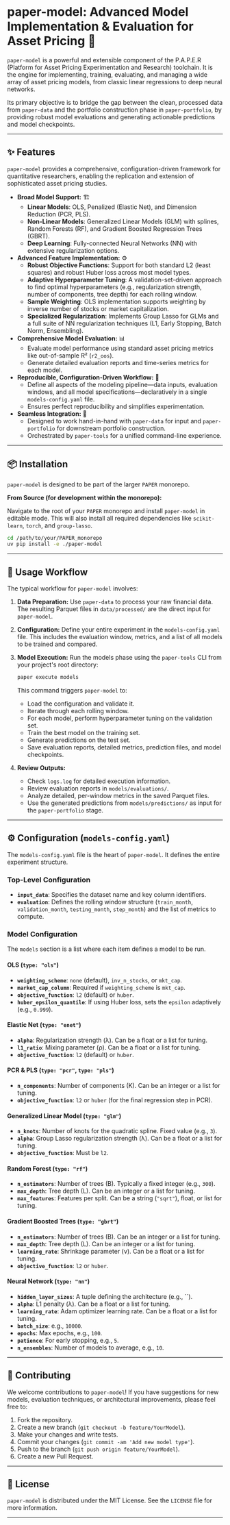 # paper-model: Advanced Model Implementation & Evaluation for Asset Pricing 🧠

`paper-model` is a powerful and extensible component of the P.A.P.E.R (Platform for Asset Pricing Experimentation and Research) toolchain. It is the engine for implementing, training, evaluating, and managing a wide array of asset pricing models, from classic linear regressions to deep neural networks.

Its primary objective is to bridge the gap between the clean, processed data from `paper-data` and the portfolio construction phase in `paper-portfolio`, by providing robust model evaluations and generating actionable predictions and model checkpoints.

---

## ✨ Features

`paper-model` provides a comprehensive, configuration-driven framework for quantitative researchers, enabling the replication and extension of sophisticated asset pricing studies.

*   **Broad Model Support:** 🏗️
    *   **Linear Models**: OLS, Penalized (Elastic Net), and Dimension Reduction (PCR, PLS).
    *   **Non-Linear Models**: Generalized Linear Models (GLM) with splines, Random Forests (RF), and Gradient Boosted Regression Trees (GBRT).
    *   **Deep Learning**: Fully-connected Neural Networks (NN) with extensive regularization options.
*   **Advanced Feature Implementation:** ⚙️
    *   **Robust Objective Functions**: Support for both standard L2 (least squares) and robust Huber loss across most model types.
    *   **Adaptive Hyperparameter Tuning**: A validation-set-driven approach to find optimal hyperparameters (e.g., regularization strength, number of components, tree depth) for each rolling window.
    *   **Sample Weighting**: OLS implementation supports weighting by inverse number of stocks or market capitalization.
    *   **Specialized Regularization**: Implements Group Lasso for GLMs and a full suite of NN regularization techniques (L1, Early Stopping, Batch Norm, Ensembling).
*   **Comprehensive Model Evaluation:** 📊
    *   Evaluate model performance using standard asset pricing metrics like out-of-sample R² (`r2_oos`).
    *   Generate detailed evaluation reports and time-series metrics for each model.
*   **Reproducible, Configuration-Driven Workflow:** 📝
    *   Define all aspects of the modeling pipeline—data inputs, evaluation windows, and all model specifications—declaratively in a single `models-config.yaml` file.
    *   Ensures perfect reproducibility and simplifies experimentation.
*   **Seamless Integration:** 🔗
    *   Designed to work hand-in-hand with `paper-data` for input and `paper-portfolio` for downstream portfolio construction.
    *   Orchestrated by `paper-tools` for a unified command-line experience.

---

## 📦 Installation

`paper-model` is designed to be part of the larger `PAPER` monorepo.

**From Source (for development within the monorepo):**

Navigate to the root of your `PAPER` monorepo and install `paper-model` in editable mode. This will also install all required dependencies like `scikit-learn`, `torch`, and `group-lasso`.

```bash
cd /path/to/your/PAPER_monorepo
uv pip install -e ./paper-model
```

---

## 📖 Usage Workflow

The typical workflow for `paper-model` involves:

1.  **Data Preparation:** Use `paper-data` to process your raw financial data. The resulting Parquet files in `data/processed/` are the direct input for `paper-model`.
2.  **Configuration:** Define your entire experiment in the `models-config.yaml` file. This includes the evaluation window, metrics, and a list of all models to be trained and compared.
3.  **Model Execution:** Run the models phase using the `paper-tools` CLI from your project's root directory:

    ```bash
    paper execute models
    ```
    This command triggers `paper-model` to:
    *   Load the configuration and validate it.
    *   Iterate through each rolling window.
    *   For each model, perform hyperparameter tuning on the validation set.
    *   Train the best model on the training set.
    *   Generate predictions on the test set.
    *   Save evaluation reports, detailed metrics, prediction files, and model checkpoints.

4.  **Review Outputs:**
    *   Check `logs.log` for detailed execution information.
    *   Review evaluation reports in `models/evaluations/`.
    *   Analyze detailed, per-window metrics in the saved Parquet files.
    *   Use the generated predictions from `models/predictions/` as input for the `paper-portfolio` stage.

---

## ⚙️ Configuration (`models-config.yaml`)

The `models-config.yaml` file is the heart of `paper-model`. It defines the entire experiment structure.

### Top-Level Configuration

*   **`input_data`**: Specifies the dataset name and key column identifiers.
*   **`evaluation`**: Defines the rolling window structure (`train_month`, `validation_month`, `testing_month`, `step_month`) and the list of metrics to compute.

### Model Configuration

The `models` section is a list where each item defines a model to be run.

#### OLS (`type: "ols"`)
*   **`weighting_scheme`**: `none` (default), `inv_n_stocks`, or `mkt_cap`.
*   **`market_cap_column`**: Required if `weighting_scheme` is `mkt_cap`.
*   **`objective_function`**: `l2` (default) or `huber`.
*   **`huber_epsilon_quantile`**: If using Huber loss, sets the `epsilon` adaptively (e.g., `0.999`).

#### Elastic Net (`type: "enet"`)
*   **`alpha`**: Regularization strength (λ). Can be a float or a list for tuning.
*   **`l1_ratio`**: Mixing parameter (ρ). Can be a float or a list for tuning.
*   **`objective_function`**: `l2` (default) or `huber`.

#### PCR & PLS (`type: "pcr"`, `type: "pls"`)
*   **`n_components`**: Number of components (K). Can be an integer or a list for tuning.
*   **`objective_function`**: `l2` or `huber` (for the final regression step in PCR).

#### Generalized Linear Model (`type: "glm"`)
*   **`n_knots`**: Number of knots for the quadratic spline. Fixed value (e.g., `3`).
*   **`alpha`**: Group Lasso regularization strength (λ). Can be a float or a list for tuning.
*   **`objective_function`**: Must be `l2`.

#### Random Forest (`type: "rf"`)
*   **`n_estimators`**: Number of trees (B). Typically a fixed integer (e.g., `300`).
*   **`max_depth`**: Tree depth (L). Can be an integer or a list for tuning.
*   **`max_features`**: Features per split. Can be a string (`"sqrt"`), float, or list for tuning.

#### Gradient Boosted Trees (`type: "gbrt"`)
*   **`n_estimators`**: Number of trees (B). Can be an integer or a list for tuning.
*   **`max_depth`**: Tree depth (L). Can be an integer or a list for tuning.
*   **`learning_rate`**: Shrinkage parameter (ν). Can be a float or a list for tuning.
*   **`objective_function`**: `l2` or `huber`.

#### Neural Network (`type: "nn"`)
*   **`hidden_layer_sizes`**: A tuple defining the architecture (e.g., ``).
*   **`alpha`**: L1 penalty (λ). Can be a float or a list for tuning.
*   **`learning_rate`**: Adam optimizer learning rate. Can be a float or a list for tuning.
*   **`batch_size`**: e.g., `10000`.
*   **`epochs`**: Max epochs, e.g., `100`.
*   **`patience`**: For early stopping, e.g., `5`.
*   **`n_ensembles`**: Number of models to average, e.g., `10`.

---

## 🤝 Contributing

We welcome contributions to `paper-model`! If you have suggestions for new models, evaluation techniques, or architectural improvements, please feel free to:

1.  Fork the repository.
2.  Create a new branch (`git checkout -b feature/YourModel`).
3.  Make your changes and write tests.
4.  Commit your changes (`git commit -am 'Add new model type'`).
5.  Push to the branch (`git push origin feature/YourModel`).
6.  Create a new Pull Request.

---

## 📄 License

`paper-model` is distributed under the MIT License. See the `LICENSE` file for more information.

---